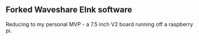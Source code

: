 ﻿## Forked Waveshare EInk software
Reducing to my personal MVP - a 7.5 inch V2 board running off a raspberry pi.


